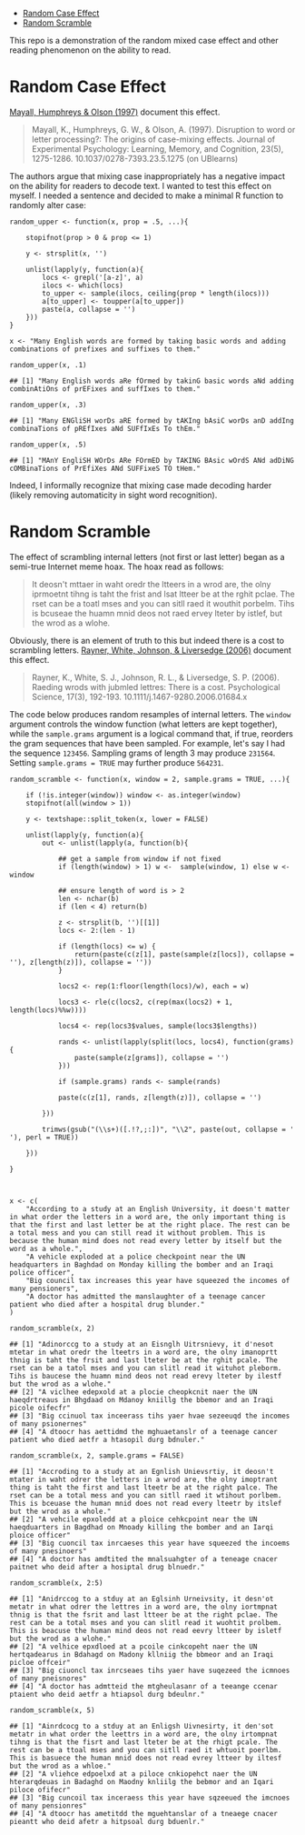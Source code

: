 -   [Random Case Effect](#random-case-effect)
-   [Random Scramble](#random-scramble)

This repo is a demonstration of the random mixed case effect and other
reading phenomenon on the ability to read.

Random Case Effect
==================

[Mayall, Humphreys & Olson (1997)](articles/Mayall1997.pdf) document
this effect.

> Mayall, K., Humphreys, G. W., & Olson, A. (1997). Disruption to word
> or letter processing?: The origins of case-mixing effects. Journal of
> Experimental Psychology: Learning, Memory, and Cognition, 23(5),
> 1275-1286. 10.1037/0278-7393.23.5.1275 (on UBlearns)

The authors argue that mixing case inappropriately has a negative impact
on the ability for readers to decode text. I wanted to test this effect
on myself. I needed a sentence and decided to make a minimal R function
to randomly alter case:

    random_upper <- function(x, prop = .5, ...){

        stopifnot(prop > 0 & prop <= 1)

        y <- strsplit(x, '')

        unlist(lapply(y, function(a){
            locs <- grepl('[a-z]', a)   
            ilocs <- which(locs)  
            to_upper <- sample(ilocs, ceiling(prop * length(ilocs)))  
            a[to_upper] <- toupper(a[to_upper])
            paste(a, collapse = '')
        }))
    }

    x <- "Many English words are formed by taking basic words and adding combinations of prefixes and suffixes to them."

    random_upper(x, .1)

    ## [1] "Many English words aRe fOrmed by takinG basic words aNd adding combinAtiOns of prEFixes and suffIxes to them."

    random_upper(x, .3)

    ## [1] "Many ENGliSH worDs aRE formed by tAKIng bAsiC worDs anD addIng combinaTions of pREfIxes aNd SUFfIxEs To thEm."

    random_upper(x, .5)

    ## [1] "MAnY EngliSH WOrDs ARe FOrmED by TAKING BAsic wOrdS ANd adDiNG cOMBinaTions of PrEfiXes ANd SUFFixeS TO tHem."

Indeed, I informally recognize that mixing case made decoding harder
(likely removing automaticity in sight word recognition).

Random Scramble
===============

The effect of scrambling internal letters (not first or last letter)
began as a semi-true Internet meme hoax. The hoax read as follows:

> It deosn't mttaer in waht oredr the ltteers in a wrod are, the olny
> iprmoetnt tihng is taht the frist and lsat ltteer be at the rghit
> pclae. The rset can be a toatl mses and you can sitll raed it wouthit
> porbelm. Tihs is bcuseae the huamn mnid deos not raed ervey lteter by
> istlef, but the wrod as a wlohe.

Obviously, there is an element of truth to this but indeed there is a
cost to scrambling letters. [Rayner, White, Johnson, & Liversedge
(2006)](articles/Mayall1997.pdf) document this effect.

> Rayner, K., White, S. J., Johnson, R. L., & Liversedge, S. P. (2006).
> Raeding wrods with jubmled lettres: There is a cost. Psychological
> Science, 17(3), 192-193. 10.1111/j.1467-9280.2006.01684.x

The code below produces random resamples of internal letters. The
`window` argument controls the window function (what letters are kept
together), while the `sample.grams` argument is a logical command that,
if true, reorders the gram sequences that have been sampled. For
example, let's say I had the sequence `123456`. Sampling grams of length
3 may produce `231564`. Setting `sample.grams = TRUE` may further
produce `564231`.

    random_scramble <- function(x, window = 2, sample.grams = TRUE, ...){

        if (!is.integer(window)) window <- as.integer(window)
        stopifnot(all(window > 1))

        y <- textshape::split_token(x, lower = FALSE)

        unlist(lapply(y, function(a){
            out <- unlist(lapply(a, function(b){

                ## get a sample from window if not fixed
                if (length(window) > 1) w <-  sample(window, 1) else w <- window

                ## ensure length of word is > 2
                len <- nchar(b)
                if (len < 4) return(b)

                z <- strsplit(b, '')[[1]]
                locs <- 2:(len - 1)

                if (length(locs) <= w) {
                    return(paste(c(z[1], paste(sample(z[locs]), collapse = ''), z[length(z)]), collapse = ''))
                }

                locs2 <- rep(1:floor(length(locs)/w), each = w)

                locs3 <- rle(c(locs2, c(rep(max(locs2) + 1, length(locs)%%w))))

                locs4 <- rep(locs3$values, sample(locs3$lengths))

                rands <- unlist(lapply(split(locs, locs4), function(grams){
                    paste(sample(z[grams]), collapse = '')
                }))

                if (sample.grams) rands <- sample(rands)

                paste(c(z[1], rands, z[length(z)]), collapse = '')  

            }))

            trimws(gsub("(\\s+)([.!?,;:])", "\\2", paste(out, collapse = ' '), perl = TRUE))

        }))

    }



    x <- c(
        "According to a study at an English University, it doesn't matter in what order the letters in a word are, the only important thing is that the first and last letter be at the right place. The rest can be a total mess and you can still read it without problem. This is because the human mind does not read every letter by itself but the word as a whole.",
        "A vehicle exploded at a police checkpoint near the UN headquarters in Baghdad on Monday killing the bomber and an Iraqi police officer",
        "Big council tax increases this year have squeezed the incomes of many pensioners",
        "A doctor has admitted the manslaughter of a teenage cancer patient who died after a hospital drug blunder."
    )

    random_scramble(x, 2)

    ## [1] "Adinorccg to a study at an Eisnglh Uitrsnievy, it d'nesot mtetar in what oredr the lteetrs in a word are, the olny imanoprtt thnig is taht the frsit and last lteter be at the rghit pcale. The rset can be a tatol mses and you can slitl read it wituhot pleborm. Tihs is baucese the huamn mind deos not read erevy lteter by ilestf but the wrod as a wlohe."
    ## [2] "A viclhee edepxold at a plocie cheopkcnit naer the UN haeqdrtreaus in Bhgdaad on Mdanoy kniillg the bbemor and an Iraqi picole oifecfr"                                                                                                                                                                                                                          
    ## [3] "Big ccinuol tax inceerass tihs yaer hvae sezeeuqd the incomes of many psionernes"                                                                                                                                                                                                                                                                                
    ## [4] "A dtoocr has aettidmd the mghuaetanslr of a teenage cancer patient who died aetfr a htasopil durg bdnuler."

    random_scramble(x, 2, sample.grams = FALSE)

    ## [1] "Accroding to a study at an Egnlish Unievsrtiy, it deosn't mtater in waht odrer the letters in a wrod are, the olny imoptrant thing is taht the first and last lteetr be at the right palce. The rset can be a total mess and you can sitll raed it wtihout porlbem. This is bceuase the human mnid does not read every lteetr by itslef but the wrod as a whole."
    ## [2] "A vehcile epxoledd at a ploice cehkcpoint near the UN haeqduarters in Bagdhad on Mnoady killing the bomber and an Iarqi ploice officer"                                                                                                                                                                                                                          
    ## [3] "Big cuoncil tax inrcaeses this year have squeezed the incoems of many pnesinoers"                                                                                                                                                                                                                                                                                
    ## [4] "A doctor has amdtited the mnalsuahgter of a teneage cnacer paitnet who deid after a hosiptal drug blnuedr."

    random_scramble(x, 2:5)

    ## [1] "Anidrccog to a stduy at an Eglsinh Urneivsity, it desn'ot metatr in what odrer the lettres in a word are, the olny iortmpnat thnig is that the fsrit and last ltteer be at the right pclae. The rest can be a total mses and you can slitl read it wuohtit prolbem. This is beacuse the human mind deos not read eevry ltteer by isletf but the wrod as a wlohe."
    ## [2] "A velhice epxdloed at a pcoile cinkcopeht naer the UN hertqadearus in Bdahagd on Madony kllniig the bbmeor and an Iraqi picloe offceir"                                                                                                                                                                                                                          
    ## [3] "Big ciuoncl tax inrcseaes tihs yaer have suqezeed the icmnoes of many pneisnores"                                                                                                                                                                                                                                                                                
    ## [4] "A doctor has admtteid the mtgheulasanr of a teeange ccenar ptaient who deid aetfr a htiapsol durg bdeulnr."

    random_scramble(x, 5)

    ## [1] "Ainrdcocg to a stduy at an Enligsh Uivnesirty, it den'sot metatr in what order the leettrs in a word are, the olny irtompnat tihng is that the fisrt and last lteter be at the rhigt pcale. The rest can be a ttoal mses and you can sitll raed it whtuoit poerlbm. This is basuece the human mnid does not read evrey ltteer by iltesf but the wrod as a whloe."
    ## [2] "A vliehce edpoelxd at a piloce cnkiopehct naer the UN hterarqdeuas in Badaghd on Maodny knliilg the bebmor and an Iqari piloce ofifecr"                                                                                                                                                                                                                          
    ## [3] "Big cuncoil tax inceraess this year have sqzeeued the imcnoes of many pensionres"                                                                                                                                                                                                                                                                                
    ## [4] "A dtoocr has ametitdd the mguehtanslar of a tneaege cnacer pieantt who deid afetr a hitpsoal durg bduenlr."
